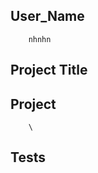 
## User_Name
        nhnhn
## Project Title
        
## Project
        \
        
        
        
        
        
        
## Tests
        
        